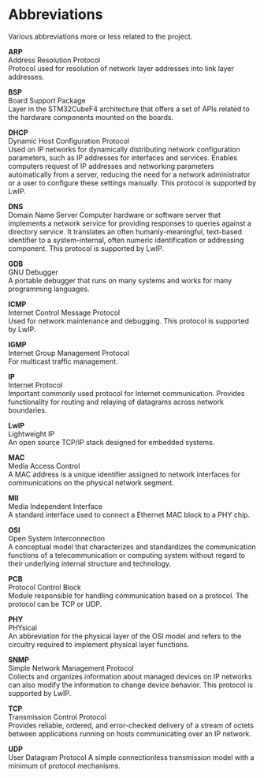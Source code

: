 # Abbreviations #
Various abbreviations more or less related to the project.  

**ARP**  
Address Resolution Protocol  
Protocol used for resolution of network layer addresses into link layer addresses.  

**BSP**  
Board Support Package  
Layer in the STM32CubeF4 architecture that offers a set of APIs related to the hardware components mounted on the boards.  

**DHCP**  
Dynamic Host Configuration Protocol  
Used on IP networks for dynamically distributing network configuration parameters, such as IP addresses for interfaces and services. Enables computers request of IP addresses and networking parameters automatically from a server, reducing the need for a network administrator or a user to configure these settings manually. This protocol is supported by LwIP.

**DNS**  
Domain Name Server
Computer hardware or software server that implements a network service for providing responses to queries against a directory service. It translates an often humanly-meaningful, text-based identifier to a system-internal, often numeric identification or addressing component. This protocol is supported by LwIP.  

**GDB**  
GNU Debugger  
A portable debugger that runs on many systems and works for many programming languages.  

**ICMP**  
Internet Control Message Protocol  
Used for network maintenance and debugging. This protocol is supported by LwIP.  

**IGMP**  
Internet Group Management Protocol  
For multicast traffic management.  

**IP**  
Internet Protocol  
Important commonly used protocol for Internet communication. Provides functionality for routing and relaying of datagrams across network boundaries.

**LwIP**  
Lightweight IP  
An open source TCP/IP stack designed for embedded systems.  

**MAC**  
Media Access Control  
A MAC address is a unique identifier assigned to network interfaces for communications on the physical network segment.  

**MII**  
Media Independent Interface  
A standard interface used to connect a Ethernet MAC block to a PHY chip.  

**OSI**  
Open System Interconnection  
A conceptual model that characterizes and standardizes the communication functions of a telecommunication or computing system without regard to their underlying internal structure and technology.

**PCB**  
Protocol Control Block  
Module responsible for handling communication based on a protocol. The protocol can be TCP or UDP.  

**PHY**  
PHYsical  
An abbreviation for the physical layer of the OSI model and refers to the circuitry required to implement physical layer functions.  

**SNMP**  
Simple Network Management Protocol  
Collects and organizes information about managed devices on IP networks can also modify the information to change device behavior. This protocol is supported by LwIP.    

**TCP**  
Transmission Control Protocol  
Provides reliable, ordered, and error-checked delivery of a stream of octets between applications running on hosts communicating over an IP network.  

**UDP**  
User Datagram Protocol
A simple connectionless transmission model with a minimum of protocol mechanisms.  
